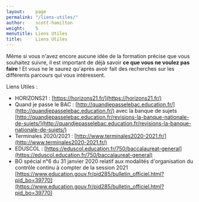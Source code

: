 ```yaml
---
layout:    page
permalink: "/liens-utiles/"
author:    scott-hamilton 
weight:    5
menutitle: Liens Utiles
title:     Liens Utiles
---
```


Même si vous n'avez encore aucune idée de la formation précise que vous souhaitez suivre,
il est important de déjà savoir __ce que vous ne voulez pas faire__ !
Et vous ne le saurez qu'après avoir fait des recherches sur les différents parcours qui vous intéressent.

Liens Utiles : 
 * HORIZONS21 : [https://horizons21.fr/](https://horizons21.fr/)
 * Quand je passe le BAC : [http://quandjepasselebac.education.fr/](http://quandjepasselebac.education.fr/)
 avec la banque de sujets [http://quandjepasselebac.education.fr/revisions-la-banque-nationale-de-sujets/](http://quandjepasselebac.education.fr/revisions-la-banque-nationale-de-sujets/)
 * Terminales 2020/2021 : [http://www.terminales2020-2021.fr/](http://www.terminales2020-2021.fr/)
 * EDUSCOL : [https://eduscol.education.fr/750/baccalaureat-general](https://eduscol.education.fr/750/baccalaureat-general)
 * BO spécial n°6 du 31 janvier 2020 relatif aux modalités d'organisation du contrôle continu à compter de la
 session 2021 [https://www.education.gouv.fr/pid285/bulletin_officiel.html?pid_bo=39770](https://www.education.gouv.fr/pid285/bulletin_officiel.html?pid_bo=39770)
